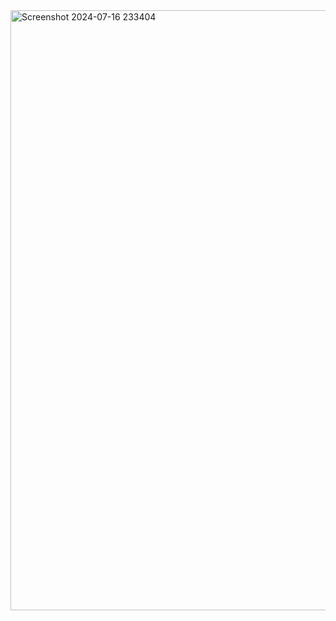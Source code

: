 <img width="960" alt="Screenshot 2024-07-16 233404" src="https://github.com/user-attachments/assets/15cffdfb-5ff7-413d-81f6-fefdf570a550">

